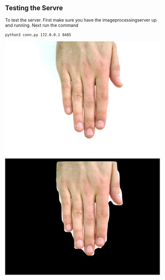 ## Testing the Servre
To test the server. First make sure you have the imageprocessingserver up and running. Next run the command 
```
python3 conn.py 172.0.0.1 8485
```
![](./HandTest.jpg)
![](../../assets/example.png)

